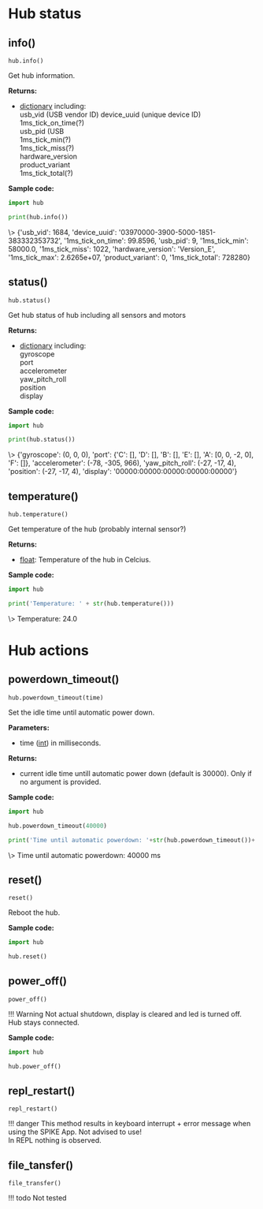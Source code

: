 


# Hub status

## info()

`hub.info()`

Get hub information.

__Returns:__

* [dictionary](data_types.md#dictionary) including:  
  usb_vid (USB vendor ID)
  device_uuid  (unique device ID)
  1ms_tick_on_time(?)  
  usb_pid (USB   
  1ms_tick_min(?)  
  1ms_tick_miss(?)  
  hardware_version  
  product_variant  
  1ms_tick_total(?)

__Sample code:__

``` python
import hub

print(hub.info())
```

<span class='shell_output'>
\> {'usb_vid': 1684, 'device_uuid': '03970000-3900-5000-1851-383332353732', '1ms_tick_on_time': 99.8596, 'usb_pid': 9, '1ms_tick_min': 58000.0, '1ms_tick_miss': 1022, 'hardware_version': 'Version_E', '1ms_tick_max': 2.6265e+07, 'product_variant': 0, '1ms_tick_total': 728280}
</span>


## status()

`hub.status()`

Get hub status of hub including all sensors and motors

__Returns:__ 

*  [dictionary](data_types.md#dictionary) including:   
   gyroscope  
   port  
   accelerometer  
   yaw_pitch_roll  
   position  
   display

__Sample code:__

``` python
import hub

print(hub.status())
```

<span class='shell_output'>
\> {'gyroscope': (0, 0, 0), 'port': {'C': [], 'D': [], 'B': [], 'E': [], 'A': [0, 0, -2, 0], 'F': []}, 'accelerometer': (-78, -305, 966), 'yaw_pitch_roll': (-27, -17, 4), 'position': (-27, -17, 4), 'display': '00000:00000:00000:00000:00000'}
</span>

## temperature()

`hub.temperature()`

Get temperature of the hub (probably internal sensor?)

__Returns:__

* [float](data_types.md#float): Temperature of the hub in Celcius.

__Sample code:__

``` python
import hub

print('Temperature: ' + str(hub.temperature()))
```

<span class='shell_output'>
\> Temperature: 24.0
</span>

# Hub actions

## powerdown_timeout()

`hub.powerdown_timeout(time)`

Set the idle time until automatic power down.

__Parameters:__

*  time ([int](data_types.md#int)) in milliseconds.

__Returns:__

*  current idle time untill automatic power down (default is 30000). Only if no argument is provided. 

__Sample code:__

``` python
import hub

hub.powerdown_timeout(40000)

print('Time until automatic powerdown: '+str(hub.powerdown_timeout())+ ' ms')
```
<span class='shell_output'>
\> Time until automatic powerdown: 40000 ms
</span>

## reset()

`reset()`

Reboot the hub.

__Sample code:__

``` python
import hub

hub.reset()
```

## power_off()

`power_off()`

!!! Warning 
    Not actual shutdown, display is cleared and led is turned off. Hub stays connected. 

__Sample code:__
``` python
import hub

hub.power_off()
```

## repl_restart()

`repl_restart()`

!!! danger
    This method results in keyboard interrupt + error message when using the SPIKE App. Not advised to use!  
    In REPL nothing is observed.


## file_tansfer()

`file_transfer()`

!!! todo
    Not tested